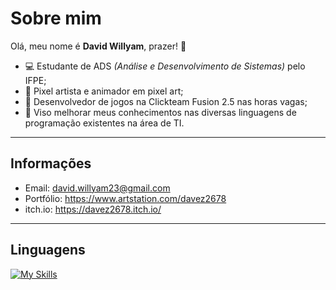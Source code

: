 # Sobre mim
Olá, meu nome é **David Willyam**, prazer! :wave:
- :computer: Estudante de ADS *(Análise e Desenvolvimento de Sistemas)* pelo IFPE;
- :art: Pixel artista e animador em pixel art;
- :space_invader: Desenvolvedor de jogos na Clickteam Fusion 2.5 nas horas vagas;
- :rocket: Viso melhorar meus conhecimentos nas diversas linguagens de programação existentes na área de TI.

---

## Informações
- Email: david.willyam23@gmail.com
- Portfólio: https://www.artstation.com/davez2678
- itch.io: https://davez2678.itch.io/

---

## Linguagens
[![My Skills](https://skillicons.dev/icons?i=html,css&perline=10)](https://skillicons.dev)
